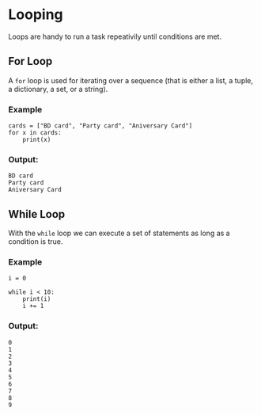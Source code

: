 # Looping
Loops are handy to run a task repeativily until conditions are met.

## For Loop
A `for` loop is used for iterating over a sequence (that is either a list, a tuple, a dictionary, a set, or a string).

### Example

```
cards = ["BD card", "Party card", "Aniversary Card"]
for x in cards:
	print(x)
```

### Output:
```
BD card
Party card
Aniversary Card
```

## While Loop
With the `while` loop we can execute a set of statements as long as a condition is true.

### Example

```
i = 0

while i < 10:
	print(i)
	i += 1
```

### Output:
```
0
1
2
3
4
5
6
7
8
9
```